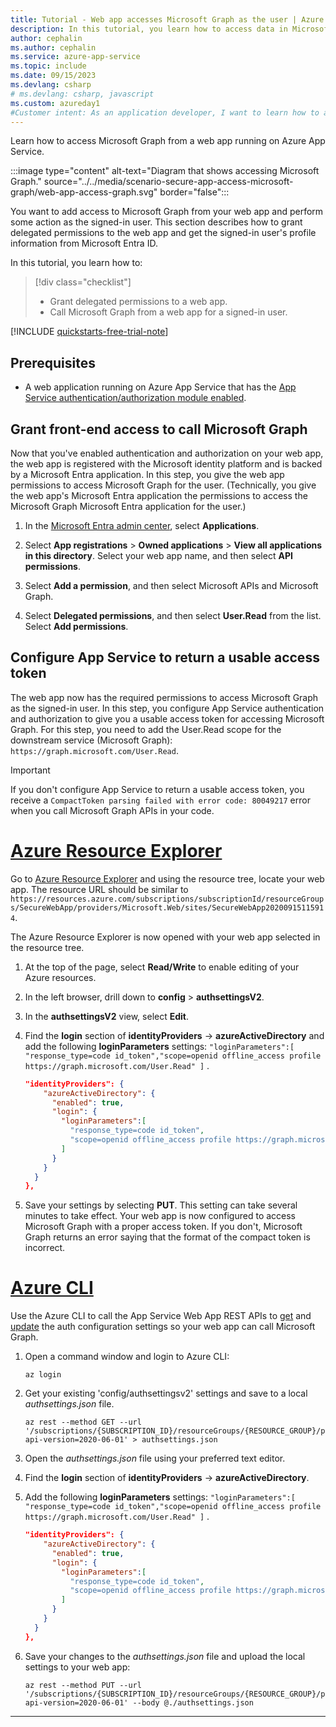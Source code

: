 ```yaml
---
title: Tutorial - Web app accesses Microsoft Graph as the user | Azure
description: In this tutorial, you learn how to access data in Microsoft Graph for a signed-in user.
author: cephalin
ms.author: cephalin
ms.service: azure-app-service
ms.topic: include
ms.date: 09/15/2023
ms.devlang: csharp
# ms.devlang: csharp, javascript
ms.custom: azureday1
#Customer intent: As an application developer, I want to learn how to access data in Microsoft Graph for a signed-in user.
---
```


Learn how to access Microsoft Graph from a web app running on Azure App Service.

:::image type="content" alt-text="Diagram that shows accessing Microsoft Graph." source="../../media/scenario-secure-app-access-microsoft-graph/web-app-access-graph.svg" border="false":::

You want to add access to Microsoft Graph from your web app and perform some action as the signed-in user. This section describes how to grant delegated permissions to the web app and get the signed-in user's profile information from Microsoft Entra ID.

In this tutorial, you learn how to:

> [!div class="checklist"]
>
> * Grant delegated permissions to a web app.
> * Call Microsoft Graph from a web app for a signed-in user.

[!INCLUDE [quickstarts-free-trial-note](~/reusable-content/ce-skilling/azure/includes/quickstarts-free-trial-note.md)]

## Prerequisites

* A web application running on Azure App Service that has the [App Service authentication/authorization module enabled](../../scenario-secure-app-authentication-app-service.md).

## Grant front-end access to call Microsoft Graph

Now that you've enabled authentication and authorization on your web app, the web app is registered with the Microsoft identity platform and is backed by a Microsoft Entra application. In this step, you give the web app permissions to access Microsoft Graph for the user. (Technically, you give the web app's Microsoft Entra application the permissions to access the Microsoft Graph Microsoft Entra application for the user.)

1. In the [Microsoft Entra admin center](https://entra.microsoft.com), select **Applications**.

1. Select **App registrations** > **Owned applications** > **View all applications in this directory**. Select your web app name, and then select **API permissions**.

1. Select **Add a permission**, and then select Microsoft APIs and Microsoft Graph.

1. Select **Delegated permissions**, and then select **User.Read** from the list. Select **Add permissions**.

## Configure App Service to return a usable access token

The web app now has the required permissions to access Microsoft Graph as the signed-in user. In this step, you configure App Service authentication and authorization to give you a usable access token for accessing Microsoft Graph. For this step, you need to add the User.Read scope for the downstream service (Microsoft Graph): `https://graph.microsoft.com/User.Read`.

> [!IMPORTANT]
> If you don't configure App Service to return a usable access token, you receive a ```CompactToken parsing failed with error code: 80049217``` error when you call Microsoft Graph APIs in your code.

# [Azure Resource Explorer](#tab/azure-resource-explorer)
Go to [Azure Resource Explorer](https://resources.azure.com/) and using the resource tree, locate your web app. The resource URL should be similar to `https://resources.azure.com/subscriptions/subscriptionId/resourceGroups/SecureWebApp/providers/Microsoft.Web/sites/SecureWebApp20200915115914`.

The Azure Resource Explorer is now opened with your web app selected in the resource tree. 

1. At the top of the page, select **Read/Write** to enable editing of your Azure resources.

1. In the left browser, drill down to **config** > **authsettingsV2**.

1. In the **authsettingsV2** view, select **Edit**. 
1. Find the **login** section of **identityProviders** -> **azureActiveDirectory** and add the following **loginParameters** settings: `"loginParameters":[ "response_type=code id_token","scope=openid offline_access profile https://graph.microsoft.com/User.Read" ]` .

    ```json
    "identityProviders": {
        "azureActiveDirectory": {
          "enabled": true,
          "login": {
            "loginParameters":[
              "response_type=code id_token",
              "scope=openid offline_access profile https://graph.microsoft.com/User.Read"
            ]
          }
        }
      }
    },
    ```

1. Save your settings by selecting **PUT**. This setting can take several minutes to take effect. Your web app is now configured to access Microsoft Graph with a proper access token. If you don't, Microsoft Graph returns an error saying that the format of the compact token is incorrect.

# [Azure CLI](#tab/azure-cli)

Use the Azure CLI to call the App Service Web App REST APIs to [get](/rest/api/appservice/web-apps/get-auth-settings) and [update](/rest/api/appservice/web-apps/update-auth-settings) the auth configuration settings so your web app can call Microsoft Graph. 

1. Open a command window and login to Azure CLI:

    ```azurecli
    az login
    ```

1. Get your existing 'config/authsettingsv2' settings and save to a local *authsettings.json* file.
    
    ```azurecli
    az rest --method GET --url '/subscriptions/{SUBSCRIPTION_ID}/resourceGroups/{RESOURCE_GROUP}/providers/Microsoft.Web/sites/{WEBAPP_NAME}/config/authsettingsv2/list?api-version=2020-06-01' > authsettings.json
    ```

1. Open the *authsettings.json* file using your preferred text editor. 
1. Find the **login** section of **identityProviders** -> **azureActiveDirectory**.
1. Add the following **loginParameters** settings: `"loginParameters":[ "response_type=code id_token","scope=openid offline_access profile https://graph.microsoft.com/User.Read" ]` .

    ```json
    "identityProviders": {
        "azureActiveDirectory": {
          "enabled": true,
          "login": {
            "loginParameters":[
              "response_type=code id_token",
              "scope=openid offline_access profile https://graph.microsoft.com/User.Read"
            ]
          }
        }
      }
    },
    ```

1. Save your changes to the *authsettings.json* file and upload the local settings to your web app:

    ```azurecli
    az rest --method PUT --url '/subscriptions/{SUBSCRIPTION_ID}/resourceGroups/{RESOURCE_GROUP}/providers/Microsoft.Web/sites/{WEBAPP_NAME}/config/authsettingsv2?api-version=2020-06-01' --body @./authsettings.json
    ```
---
